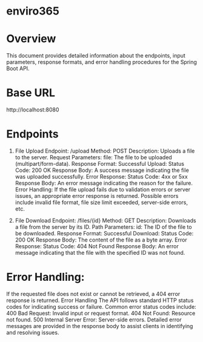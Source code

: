 # enviro365

# Overview
This document provides detailed information about the endpoints, input parameters, response formats, and error handling procedures for the Spring Boot API.

# Base URL
http://localhost:8080

# Endpoints
1. File Upload
Endpoint: /upload
Method: POST
Description: Uploads a file to the server.
Request Parameters:
file: The file to be uploaded (multipart/form-data).
Response Format:
Successful Upload:
Status Code: 200 OK
Response Body: A success message indicating the file was uploaded successfully.
Error Response:
Status Code: 4xx or 5xx
Response Body: An error message indicating the reason for the failure.
Error Handling:
If the file upload fails due to validation errors or server issues, an appropriate error response is returned.
Possible errors include invalid file format, file size limit exceeded, server-side errors, etc.

3. File Download
Endpoint: /files/{id}
Method: GET
Description: Downloads a file from the server by its ID.
Path Parameters:
id: The ID of the file to be downloaded.
Response Format:
Successful Download:
Status Code: 200 OK
Response Body: The content of the file as a byte array.
Error Response:
Status Code: 404 Not Found
Response Body: An error message indicating that the file with the specified ID was not found.

# Error Handling:
If the requested file does not exist or cannot be retrieved, a 404 error response is returned.
Error Handling
The API follows standard HTTP status codes for indicating success or failure.
Common error status codes include:
400 Bad Request: Invalid input or request format.
404 Not Found: Resource not found.
500 Internal Server Error: Server-side errors.
Detailed error messages are provided in the response body to assist clients in identifying and resolving issues.
